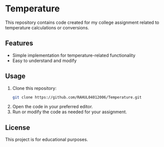 # Temperature

This repository contains code created for my college assignment related to temperature calculations or conversions.

## Features

- Simple implementation for temperature-related functionality
- Easy to understand and modify

## Usage

1. Clone this repository:
   ```bash
   git clone https://github.com/RAHUL04012006/Temperature.git
   ```
2. Open the code in your preferred editor.
3. Run or modify the code as needed for your assignment.

## License

This project is for educational purposes.

